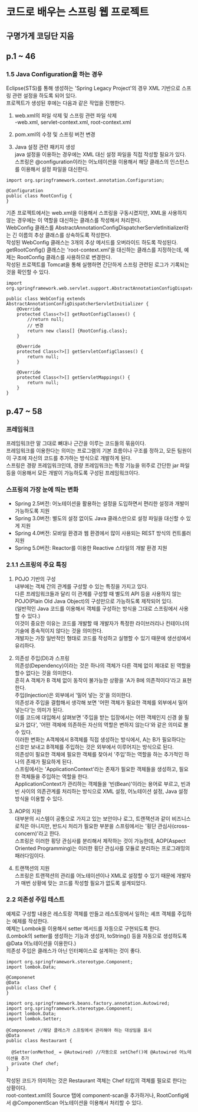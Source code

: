 # 코드로 배우는 스프링 웹 프로젝트  
## 구명가게 코딩단 지음  
  
  
## p.1 ~ 46  
### 1.5 Java Configuration을 하는 경우  
Eclipse(STS)를 통해 생성하는 'Spring Legacy Project'의 경우 XML 기반으로 스프링 관련 설정을 하도록 되어 있다.  
프로젝트가 생성된 후에는 다음과 같은 작업을 진행한다.  
1. web.xml의 파일 삭제 및 스프링 관련 파일 삭제  
-web.xml, servlet-context.xml, root-context.xml  
  
2. pom.xml의 수정 및 스프링 버전 변경  
  
3. Java 설정 관련 패키지 생성  
java 설정을 이용하는 경우에는 XML 대신 설정 파일을 직접 작성할 필요가 있다.  
스프링은 @configuration이라는 어노테이션을 이용해서 해당 클래스의 인스턴스를 이용해서 설정 파일을 대신한다.  
```  
import org.springframework.context.annotation.Configuration;  

@Configuration  
public class RootConfig {  
}  
```  
  
기존 프로젝트에서는 web.xml을 이용해서 스프링을 구동시켰지만, XML을 사용하지 않는 경우에는 이 역할을 대신하는 클래스를 작성해서 처리한다.  
WebConfig 클래스를 AbstractAnnotationConfigDispatcherServletInitializer라는 긴 이름의 추상 클래스를 상속하도록 작성한다.  
작성된 WebConfig 클래스는 3개의 추상 메서드를 오버라이드 하도록 작성된다.  
getRootConfig() 클래스는 'root-context.xml'을 대신하는 클래스를 지정하는데, 예제는 RootConfig 클래스를 사용하므로 변경한다.  
작성된 프로젝트를 Tomcat을 통해 실행하면 간단하게 스프링 관련된 로그가 기록되는 것을 확인할 수 있다.  
```  
import org.springframework.web.servlet.support.AbstractAnnotationConfigDispatcherServletInitializer;

public class WebConfig extends AbstractAnnotationConfigDispatcherServletInitializer {  
    @Override  
    protected Class<?>[] getRootConfigClasses() {  
        //return null;  
        // 변경  
        return new class[] {RootConfig.class};  
    }  
    
    @Override  
    protected Class<?>[] getServletConfigClasses() {  
        return null;  
    }  
    
    @Override  
    protected Class<?>[] getServletMappings() {  
        return null;  
    }  
}  
```  
  
  
## p.47 ~ 58  
### 프레임워크  
프레임워크란 말 그대로 뼈대나 근간을 이루는 코드들의 묶음이다.  
프레임워크를 이용한다는 의미는 프로그램의 기본 흐름이나 구조를 정하고, 모든 팀원이 이 구조에 자신의 코드를 추가하는 방식으로 개발하게 된다.  
스프링은 경량 프레임워크인데, 경량 프레임워크는 특정 기능을 위주로 간단한 jar 파일 등을 이용해서 모든 개발이 가능하도록 구성된 프레임워크이다.  
  
### 스프링의 가장 눈에 띄는 변화  
- Spring 2.5버전: 어노테이션을 활용하는 설정을 도입하면서 편리한 설정과 개발이 가능하도록 지원  
- Spring 3.0버전: 별도의 설정 없이도 Java 클래스만으로 설정 파일을 대신할 수 있게 지원  
- Spring 4.0버전: 모바일 환경과 웹 환경에서 많이 사용되는 REST 방식의 컨트롤러 지원  
- Spring 5.0버전: Reactor를 이용한 Reactive 스타일의 개발 환경 지원  
  
### 2.1.1 스프링의 주요 특징  
1. POJO 기반의 구성  
내부에는 객체 간의 관계를 구성할 수 있는 특징을 가지고 있다.  
다른 프레임워크들과 달리 이 관계를 구성할 때 별도의 API 등을 사용하지 않는 POJO(Plain Old Java Object)의 구성만으로 가능하도록 제작되어 있다.  
(일반적인 Java 코드를 이용해서 객체를 구성하는 방식을 그대로 스프링에서 사용할 수 있다.)  
이것이 중요한 이유는 코드를 개발할 때 개발자가 특정한 라이브러리나 컨테이너의 기술에 종속적이지 않다는 것을 의미한다.  
개발자는 가장 일반적인 형태로 코드를 작성하고 실행할 수 있기 때문에 생선성에서 유리하다.  
  
2. 의존성 주입(DI)과 스프링  
의존성(Dependency)이라는 것은 하나의 객체가 다른 객체 없이 제대로 된 역할을 할수 없다는 것을 의미한다.  
흔히 A 객체가 B 객체 없이 동작이 불가능한 상황을 'A가 B에 의존적이다'라고 표현한다.  
주입(Injection)은 외부에서 '밀어 넣는 것'을 의미한다.  
의존성과 주입을 결합해서 생각해 보면 '어떤 객체가 필요한 객체를 외부에서 밀어 넣는다'는 의미가 된다.  
이를 코드에 대입해서 살펴보면 '주입을 받는 입장에서는 어떤 객체인지 신경 쓸 필요가 없다', '어떤 객체에 의존하든 자신의 역할은 변하지 않는다'와 같은 의미로 볼 수 있다.  
이러한 변화는 A객체에서 B객체를 직접 생성하는 방식에서, A는 B가 필요하다는 신호만 보내고 B객체를 주입하는 것은 외부에서 이루어지는 방식으로 된다.  
의존성이 필요한 객체에 필요한 객체를 찾아서 '주입'하는 역할을 하는 추가적인 하나의 존재가 필요하게 된다.  
스프링에서는 'ApplicationContext'라는 존재가 필요한 객체들을 생성하고, 필요한 객체들을 주입하는 역할을 한다.  
ApplicationContext가 관리하는 객체들을 '빈(Bean)'이라는 용어로 부르고, 빈과 빈 사이의 의존관계를 처리하는 방식으로 XML 설정, 어노테이션 설정, Java 설정 방식을 이용할 수 있다.  
  
3. AOP의 지원  
대부분의 시스템이 공통으로 가지고 있는 보안이나 로그, 트랜잭션과 같이 비즈니스 로직은 아니지만, 반드시 처리가 필요한 부분을 스프링에서는 '횡단 관심사(cross-concern)'라고 한다.  
스프링은 이러한 횡당 관심사를 분리해서 제작하는 것이 가능한데, AOP(Aspect Oriented Programming)는 이러한 횡단 관심사를 모듈로 분리하는 프로그래밍의 패러다임이다.  

4. 트랜잭션의 지원  
스프링은 트랜잭션의 관리를 어노테이션이나 XML로 설정할 수 있기 때문에 개발자가 매번 상황에 맞는 코드를 작성할 필요가 없도록 설계되었다.  
  
  
### 2.2 의존성 주입 테스트  
예제로 구성할 내용은 레스토랑 객체를 만들고 레스토랑에서 일하는 셰프 객체를 주입하는 예제를 작성한다.  
예제는 Lombok을 이용해서 setter 메서드를 자동으로 구현되도록 한다.  
(Lombok의 setter를 생성하는 기능과 생성자, toString() 등을 자동으로 생성하도록 @Data 어노테이션을 이용한다.)  
의존성 주입은 클래스가 아닌 인터페이스로 설계하는 것이 좋다.  
  
```  
import org.springframework.stereotype.Component;  
import lombok.Data;  

@Componenet  
@Data  
public class Chef {  
}  
```  
```  
import org.springframework.beans.factory.annotation.Autowired;  
import org.springframework.stereotype.Component;  
import lombok.Data;  
import lombok.Setter;  

@Componenet //해당 클레스가 스프링에서 관리해야 하는 대상임을 표시  
@Data  
public class Restaurant {  
  
  @Setter(onMethod_ = @Autowired) //자동으로 setChef()에 @Autowired 어노테이션을 추가  
  private Chef chef;  
}  
```  
작성된 코드가 의미하는 것은 Restaurant 객체는 Chef 타입의 객체를 필요로 한다는 상황이다.  
root-context.xml의 Source 탭에  component-scan을 추가하거나, RootConfig에서 @ComponentScan 어노테이션을 이용해서 처리할 수 있다.  
  
  
  